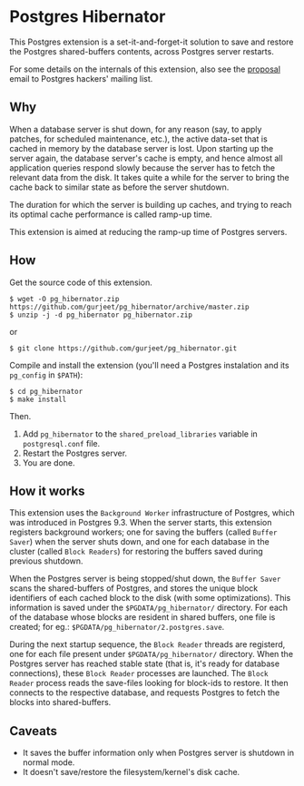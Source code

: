# Postgres Hibernator

This Postgres extension is a set-it-and-forget-it solution to save and restore
the Postgres shared-buffers contents, across Postgres server restarts.

For some details on the internals of this extension, also see the [proposal]
email to Postgres hackers' mailing list.

[proposal]: http://www.postgresql.org/message-id/CABwTF4Ui_anAG+ybseFunAH5Z6DE9aw2NPdy4HryK+M5OdXCCA@mail.gmail.com

## Why

When a database server is shut down, for any reason (say, to apply patches, for
scheduled maintenance, etc.), the active data-set that is cached in memory by
the database server is lost. Upon starting up the server again, the database
server's cache is empty, and hence almost all application queries respond slowly
because the server has to fetch the relevant data from the disk. It takes quite a
while for the server to bring the cache back to similar state as before the server
shutdown.

The duration for which the server is building up caches, and trying to reach its
optimal cache performance is called ramp-up time.

This extension is aimed at reducing the ramp-up time of Postgres servers.

## How

Get the source code of this extension.

    $ wget -O pg_hibernator.zip https://github.com/gurjeet/pg_hibernator/archive/master.zip
    $ unzip -j -d pg_hibernator pg_hibernator.zip

or

    $ git clone https://github.com/gurjeet/pg_hibernator.git

Compile and install the extension (you'll need a Postgres instalation and its
`pg_config` in `$PATH`):

    $ cd pg_hibernator
    $ make install

Then.

1. Add `pg_hibernator` to the `shared_preload_libraries` variable in `postgresql.conf` file.
2. Restart the Postgres server.
3. You are done.

## How it works

This extension uses the `Background Worker` infrastructure of Postgres, which was
introduced in Postgres 9.3. When the server starts, this extension registers
background workers; one for saving the buffers (called `Buffer Saver`) when the
server shuts down, and one for each database in the cluster (called `Block Readers`)
for restoring the buffers saved during previous shutdown.

When the Postgres server is being stopped/shut down, the `Buffer Saver` scans the
shared-buffers of Postgres, and stores the unique block identifiers of each cached
block to the disk (with some optimizations). This information is saved under the
`$PGDATA/pg_hibernator/` directory. For each of the database whose blocks are
resident in shared buffers, one file is created; for eg.:
`$PGDATA/pg_hibernator/2.postgres.save`.

During the next startup sequence, the `Block Reader` threads are registerd, one for
each file present under `$PGDATA/pg_hibernator/` directory. When the Postgres server
has reached stable state (that is, it's ready for database connections), these
`Block Reader` processes are launched. The `Block Reader` process reads the save-files
looking for block-ids to restore. It then connects to the respective database,
and requests Postgres to fetch the blocks into shared-buffers.

## Caveats
- It saves the buffer information only when Postgres server is shutdown in normal mode.
- It doesn't save/restore the filesystem/kernel's disk cache.

